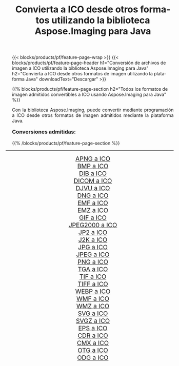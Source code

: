 ﻿---
title: Convierta a ICO desde otros formatos utilizando la biblioteca Aspose.Imaging para Java 
weight: 3920
url: /es/java/conversion/to/ico/ 
lang: es
langdirlevel: 2
locales: zh-hans,ja,it,ru,de,es,fr,nl,id,lt,pl,pt,vi,tr,ko,zh-hant,ar,hi,th,sv,cs,uk,he
description: Usando Aspose.Imaging puede convertir a ICO desde otros formatos usando Java
---

{{< blocks/products/pf/feature-page-wrap >}}
{{< blocks/products/pf/feature-page-header h1="Conversión de archivos de imagen a ICO utilizando la biblioteca Aspose.Imaging para Java" h2="Convierta a ICO desde otros formatos de imagen utilizando la plataforma Java" downloadText="Descargar" >}}


{{% blocks/products/pf/feature-page-section  h2="Todos los formatos de imagen admitidos convertibles a ICO usando Aspose.Imaging para Java" %}}
<p align=justify>Con la biblioteca Aspose.Imaging, puede convertir mediante programación a ICO desde otros formatos de imagen admitidos mediante la plataforma Java.</p>
<h3 style="margin-top:16px;">
Conversiones admitidas:
</h3>
{{% /blocks/products/pf/feature-page-section %}}
<div class="container-fluid productfamilypage bg-gray">
    <div class="convertypes bg-gray agp-content section">
        <div class="container">
		<hr style="margin-left:-20px;"/>
		<div class="row other-converters" style="gap: 10px;font-size: 19px;text-align:center;">
		    <div class='col-md-3 other-converter remove-lp remove-rp'><a href="/imaging/es/java/conversion/apng-to-ico/" style="padding:15px;">APNG a ICO</a></div>
<div class='col-md-3 other-converter remove-lp remove-rp'><a href="/imaging/es/java/conversion/bmp-to-ico/" style="padding:15px;">BMP a ICO</a></div>
<div class='col-md-3 other-converter remove-lp remove-rp'><a href="/imaging/es/java/conversion/dib-to-ico/" style="padding:15px;">DIB a ICO</a></div>
<div class='col-md-3 other-converter remove-lp remove-rp'><a href="/imaging/es/java/conversion/dicom-to-ico/" style="padding:15px;">DICOM a ICO</a></div>
<div class='col-md-3 other-converter remove-lp remove-rp'><a href="/imaging/es/java/conversion/djvu-to-ico/" style="padding:15px;">DJVU a ICO</a></div>
<div class='col-md-3 other-converter remove-lp remove-rp'><a href="/imaging/es/java/conversion/dng-to-ico/" style="padding:15px;">DNG a ICO</a></div>
<div class='col-md-3 other-converter remove-lp remove-rp'><a href="/imaging/es/java/conversion/emf-to-ico/" style="padding:15px;">EMF a ICO</a></div>
<div class='col-md-3 other-converter remove-lp remove-rp'><a href="/imaging/es/java/conversion/emz-to-ico/" style="padding:15px;">EMZ a ICO</a></div>
<div class='col-md-3 other-converter remove-lp remove-rp'><a href="/imaging/es/java/conversion/gif-to-ico/" style="padding:15px;">GIF a ICO</a></div>
<div class='col-md-3 other-converter remove-lp remove-rp'><a href="/imaging/es/java/conversion/jpeg2000-to-ico/" style="padding:15px;">JPEG2000 a ICO</a></div>
<div class='col-md-3 other-converter remove-lp remove-rp'><a href="/imaging/es/java/conversion/jp2-to-ico/" style="padding:15px;">JP2 a ICO</a></div>
<div class='col-md-3 other-converter remove-lp remove-rp'><a href="/imaging/es/java/conversion/j2k-to-ico/" style="padding:15px;">J2K a ICO</a></div>
<div class='col-md-3 other-converter remove-lp remove-rp'><a href="/imaging/es/java/conversion/jpg-to-ico/" style="padding:15px;">JPG a ICO</a></div>
<div class='col-md-3 other-converter remove-lp remove-rp'><a href="/imaging/es/java/conversion/jpeg-to-ico/" style="padding:15px;">JPEG a ICO</a></div>
<div class='col-md-3 other-converter remove-lp remove-rp'><a href="/imaging/es/java/conversion/png-to-ico/" style="padding:15px;">PNG a ICO</a></div>
<div class='col-md-3 other-converter remove-lp remove-rp'><a href="/imaging/es/java/conversion/tga-to-ico/" style="padding:15px;">TGA a ICO</a></div>
<div class='col-md-3 other-converter remove-lp remove-rp'><a href="/imaging/es/java/conversion/tif-to-ico/" style="padding:15px;">TIF a ICO</a></div>
<div class='col-md-3 other-converter remove-lp remove-rp'><a href="/imaging/es/java/conversion/tiff-to-ico/" style="padding:15px;">TIFF a ICO</a></div>
<div class='col-md-3 other-converter remove-lp remove-rp'><a href="/imaging/es/java/conversion/webp-to-ico/" style="padding:15px;">WEBP a ICO</a></div>
<div class='col-md-3 other-converter remove-lp remove-rp'><a href="/imaging/es/java/conversion/wmf-to-ico/" style="padding:15px;">WMF a ICO</a></div>
<div class='col-md-3 other-converter remove-lp remove-rp'><a href="/imaging/es/java/conversion/wmz-to-ico/" style="padding:15px;">WMZ a ICO</a></div>
<div class='col-md-3 other-converter remove-lp remove-rp'><a href="/imaging/es/java/conversion/svg-to-ico/" style="padding:15px;">SVG a ICO</a></div>
<div class='col-md-3 other-converter remove-lp remove-rp'><a href="/imaging/es/java/conversion/svgz-to-ico/" style="padding:15px;">SVGZ a ICO</a></div>
<div class='col-md-3 other-converter remove-lp remove-rp'><a href="/imaging/es/java/conversion/eps-to-ico/" style="padding:15px;">EPS a ICO</a></div>
<div class='col-md-3 other-converter remove-lp remove-rp'><a href="/imaging/es/java/conversion/cdr-to-ico/" style="padding:15px;">CDR a ICO</a></div>
<div class='col-md-3 other-converter remove-lp remove-rp'><a href="/imaging/es/java/conversion/cmx-to-ico/" style="padding:15px;">CMX a ICO</a></div>
<div class='col-md-3 other-converter remove-lp remove-rp'><a href="/imaging/es/java/conversion/otg-to-ico/" style="padding:15px;">OTG a ICO</a></div>
<div class='col-md-3 other-converter remove-lp remove-rp'><a href="/imaging/es/java/conversion/odg-to-ico/" style="padding:15px;">ODG a ICO</a></div>
                </div>
        </div>
    </div>
</div>
<br/>

